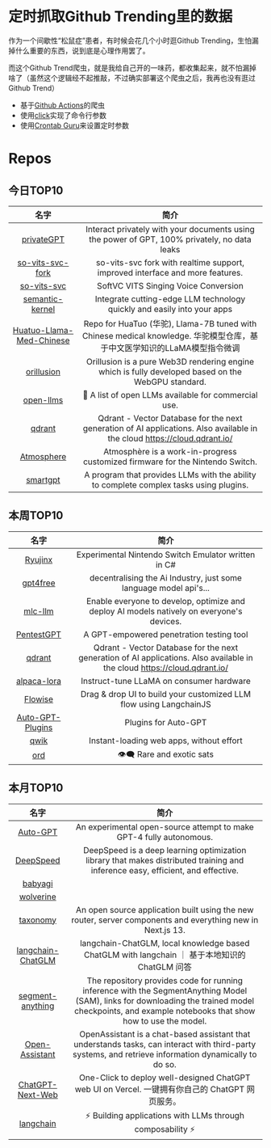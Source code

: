 # 定时抓取Github Trending里的数据

作为一个间歇性“松鼠症”患者，有时候会花几个小时逛Github Trending，生怕漏掉什么重要的东西，说到底是心理作用罢了。

而这个Github Trend爬虫，就是我给自己开的一味药，都收集起来，就不怕漏掉啥了（虽然这个逻辑经不起推敲，不过确实部署这个爬虫之后，我再也没有逛过Github Trend）

* 基于[Github Actions](https://docs.github.com/en/actions)的爬虫
* 使用[click](https://github.com/pallets/click)实现了命令行参数
* 使用[Crontab Guru](https://crontab.guru/)来设置定时参数

# Repos
## 今日TOP10 
<!-- START OF DAILY_TOP10_REPOS -->
| 名字 | 简介 |
| :----: | :----: |
| [privateGPT](https://github.com/imartinez/privateGPT) | Interact privately with your documents using the power of GPT, 100% privately, no data leaks |
| [so-vits-svc-fork](https://github.com/voicepaw/so-vits-svc-fork) | so-vits-svc fork with realtime support, improved interface and more features. |
| [so-vits-svc](https://github.com/svc-develop-team/so-vits-svc) | SoftVC VITS Singing Voice Conversion |
| [semantic-kernel](https://github.com/microsoft/semantic-kernel) | Integrate cutting-edge LLM technology quickly and easily into your apps |
| [Huatuo-Llama-Med-Chinese](https://github.com/SCIR-HI/Huatuo-Llama-Med-Chinese) | Repo for HuaTuo (华驼), Llama-7B tuned with Chinese medical knowledge. 华驼模型仓库，基于中文医学知识的LLaMA模型指令微调 |
| [orillusion](https://github.com/Orillusion/orillusion) | Orillusion is a pure Web3D rendering engine which is fully developed based on the WebGPU standard. |
| [open-llms](https://github.com/eugeneyan/open-llms) | 🤖 A list of open LLMs available for commercial use. |
| [qdrant](https://github.com/qdrant/qdrant) | Qdrant - Vector Database for the next generation of AI applications. Also available in the cloud https://cloud.qdrant.io/ |
| [Atmosphere](https://github.com/Atmosphere-NX/Atmosphere) | Atmosphère is a work-in-progress customized firmware for the Nintendo Switch. |
| [smartgpt](https://github.com/Cormanz/smartgpt) | A program that provides LLMs with the ability to complete complex tasks using plugins. |
<!-- END OF DAILY_TOP10_REPOS -->

## 本周TOP10
<!-- START OF WEEKLY_TOP10_REPOS -->
| 名字 | 简介 |
| :----: | :----: |
| [Ryujinx](https://github.com/Ryujinx/Ryujinx) | Experimental Nintendo Switch Emulator written in C# |
| [gpt4free](https://github.com/xtekky/gpt4free) | decentralising the Ai Industry, just some language model api's... |
| [mlc-llm](https://github.com/mlc-ai/mlc-llm) | Enable everyone to develop, optimize and deploy AI models natively on everyone's devices. |
| [PentestGPT](https://github.com/GreyDGL/PentestGPT) | A GPT-empowered penetration testing tool |
| [qdrant](https://github.com/qdrant/qdrant) | Qdrant - Vector Database for the next generation of AI applications. Also available in the cloud https://cloud.qdrant.io/ |
| [alpaca-lora](https://github.com/tloen/alpaca-lora) | Instruct-tune LLaMA on consumer hardware |
| [Flowise](https://github.com/FlowiseAI/Flowise) | Drag & drop UI to build your customized LLM flow using LangchainJS |
| [Auto-GPT-Plugins](https://github.com/Significant-Gravitas/Auto-GPT-Plugins) | Plugins for Auto-GPT |
| [qwik](https://github.com/BuilderIO/qwik) | Instant-loading web apps, without effort |
| [ord](https://github.com/casey/ord) | 👁‍🗨 Rare and exotic sats |
<!-- END OF WEEKLY_TOP10_REPOS -->

## 本月TOP10
<!-- START OF MONTHLY_TOP10_REPOS -->
| 名字 | 简介 |
| :----: | :----: |
| [Auto-GPT](https://github.com/Significant-Gravitas/Auto-GPT) | An experimental open-source attempt to make GPT-4 fully autonomous. |
| [DeepSpeed](https://github.com/microsoft/DeepSpeed) | DeepSpeed is a deep learning optimization library that makes distributed training and inference easy, efficient, and effective. |
| [babyagi](https://github.com/yoheinakajima/babyagi) |  |
| [wolverine](https://github.com/biobootloader/wolverine) |  |
| [taxonomy](https://github.com/shadcn/taxonomy) | An open source application built using the new router, server components and everything new in Next.js 13. |
| [langchain-ChatGLM](https://github.com/imClumsyPanda/langchain-ChatGLM) | langchain-ChatGLM, local knowledge based ChatGLM with langchain ｜ 基于本地知识的 ChatGLM 问答 |
| [segment-anything](https://github.com/facebookresearch/segment-anything) | The repository provides code for running inference with the SegmentAnything Model (SAM), links for downloading the trained model checkpoints, and example notebooks that show how to use the model. |
| [Open-Assistant](https://github.com/LAION-AI/Open-Assistant) | OpenAssistant is a chat-based assistant that understands tasks, can interact with third-party systems, and retrieve information dynamically to do so. |
| [ChatGPT-Next-Web](https://github.com/Yidadaa/ChatGPT-Next-Web) | One-Click to deploy well-designed ChatGPT web UI on Vercel. 一键拥有你自己的 ChatGPT 网页服务。 |
| [langchain](https://github.com/hwchase17/langchain) | ⚡ Building applications with LLMs through composability ⚡ |
<!-- END OF MONTHLY_TOP10_REPOS -->
